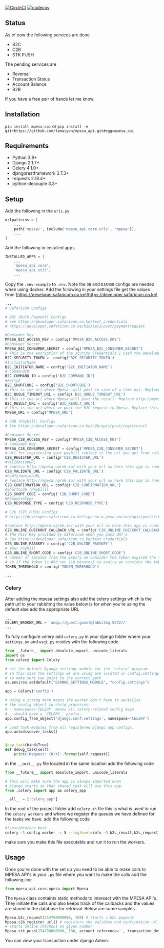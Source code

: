 [![CircleCI](https://circleci.com/gh/lemaiyan/mpesa_api.svg?style=svg)](https://circleci.com/gh/lemaiyan/mpesa_api)
[![codecov](https://codecov.io/gh/lemaiyan/mpesa_api/branch/master/graph/badge.svg)](https://codecov.io/gh/lemaiyan/mpesa_api)


## Status
As of now the following services are done
* B2C
* C2B
* STK PUSH

The pending services are
* Reversal
* Transaction Status
* Account Balance
* B2B

If you have a free pair of hands let me know.

## Installation

`pip install mpesa-api` or 
`pip install -e git+https://github.com/lemaiyan/mpesa_api.git#egg=mpesa_api`


## Requirements 

- Python 3.8+
- Django 2.1.7+
- Celery 4.1.0+
- djangorestframework 3.7.3+
- requests 2.18.4+
- python-decouple 3.3+

## Setup

Add the following in the `urls.py`
```python
urlpatterns = [
    ...
    path('mpesa/', include('mpesa_api.core.urls', 'mpesa')),
    ...
]
```
Add the following to installed apps

```python
INSTALLED_APPS = [
    ...
    'mpesa_api.core',
    'mpesa_api.util',
    ...
```
Copy the `.env-example` to `.env`. Note the `DB` and `DJANGO` configs are needed when using docker. 
Add the following in your settings file get the values from [https://developer.safaricom.co.ke](https://developer.safaricom.co.ke)

```python
...
# Safaricom Configs

# B2C (Bulk Payment) Configs
# see https://developer.safaricom.co.ke/test_credentials
# https://developer.safaricom.co.ke/b2c/apis/post/paymentrequest

#Consumer Key
MPESA_B2C_ACCESS_KEY = config('MPESA_B2C_ACCESS_KEY')
#Consumer Secret
MPESA_B2C_CONSUMER_SECRET = config('MPESA_B2C_CONSUMER_SECRET')
# This is the encryption of the scurity Credentials I used the Developer site to encrypt it.
B2C_SECURITY_TOKEN =  config('B2C_SECURITY_TOKEN')
#InitiatorName
B2C_INITIATOR_NAME = config('B2C_INITIATOR_NAME')
# CommandID
B2C_COMMAND_ID = config('B2C_COMMAND_ID')
#PartyA
B2C_SHORTCODE = config('B2C_SHORTCODE')
# this is the url where Mpesa  will post in case of a time out. Replace http://mpesa.ngrok.io/  with your url ow here this app is running
B2C_QUEUE_TIMEOUT_URL = config('B2C_QUEUE_TIMEOUT_URL')
# this is the url where Mpesa will post the result. Replace http://mpesa.ngrok.io/  with your url ow here this app is running
B2C_RESULT_URL = config('B2C_RESULT_URL')
# this is the url where we post the B2C request to Mpesa. Replace this with the url you get from safaricom after you have passed the UATS
MPESA_URL = config('MPESA_URL')

# C2B (Paybill) Configs
# See https://developer.safaricom.co.ke/c2b/apis/post/registerurl

#Consumer Secret
MPESA_C2B_ACCESS_KEY = config('MPESA_C2B_ACCESS_KEY')
# Consumer Key
MPESA_C2B_CONSUMER_SECRET = config('MPESA_C2B_CONSUMER_SECRET')
# Url for registering your paybill replace it the url you get from safaricom after you have passed the UATS
C2B_REGISTER_URL = config('C2B_REGISTER_URL')
#ValidationURL
# replace http://mpesa.ngrok.io/ with your url ow here this app is running
C2B_VALIDATE_URL = config('C2B_VALIDATE_URL')
#ConfirmationURL
# replace http://mpesa.ngrok.io/ with your url ow here this app is running
C2B_CONFIRMATION_URL = config('C2B_CONFIRMATION_URL')
#ShortCode (Paybill)
C2B_SHORT_CODE = config('C2B_SHORT_CODE')
#ResponseType
C2B_RESPONSE_TYPE = config('C2B_RESPONSE_TYPE')

# C2B (STK PUSH) Configs
# https://developer.safaricom.co.ke/lipa-na-m-pesa-online/apis/post/stkpush/v1/processrequest

#replace http://mpesa.ngrok.io/ with your url ow here this app is running
C2B_ONLINE_CHECKOUT_CALLBACK_URL = config('C2B_ONLINE_CHECKOUT_CALLBACK_URL')
# The Pass Key provided by Safaricom when you pass UAT's
# See https://developer.safaricom.co.ke/test_credentials
C2B_ONLINE_PASSKEY = config('C2B_ONLINE_PASSKEY')
# Your Paybill
C2B_ONLINE_SHORT_CODE = config('C2B_ONLINE_SHORT_CODE')
# number of seconds from the expiry we consider the token expired the token expires after an hour
# so if the token is 600 sec (10 minutes) to expiry we consider the token expired.
TOKEN_THRESHOLD = config('TOKEN_THRESHOLD')

...
```
### Celery

After adding the mpesa settings also add the celery settings which is the path url to your rabbitmq the value below 
is for when you're using the default else add the appropriate URL
```python
...
CELERY_BROKER_URL = 'amqp://guest:guest@rabbitmq:5672//'
...
```
To fully configure celery add `celery.py` in your django folder where your `settings.py` and 
`wsgi.py` resides with the following code
```python
from __future__ import absolute_import, unicode_literals
import os
from celery import Celery

# set the default Django settings module for the 'celery' program.
# in this case the settings we are using are located in config.settings
# so make sure you point to the correct path
os.environ.setdefault("DJANGO_SETTINGS_MODULE", "config.settings")

app = Celery('config')

# Using a string here means the worker don't have to serialize
# the config object to child processes.
# - namespace='CELERY' means all celery-related config keys
#   should have a `CELERY_` prefix.
app.config_from_object('django.conf:settings', namespace='CELERY')

# Load task modules from all registered Django app configs.
app.autodiscover_tasks()


@app.task(bind=True)
def debug_task(self):
    print('Request: {0!r}'.format(self.request))
```

in the `__init__.py` file located in the same location add the following code
```python
from __future__ import absolute_import, unicode_literals

# This will make sure the app is always imported when
# Django starts so that shared_task will use this app.
from .celery import app as celery_app

__all__ = ['celery_app']
```

In the root of the project folder add `celery.sh` file this is what is used to run the `celery workers`
and where we register the queues we have defined for the tasks we have. add the following code
```bash
#!/usr/bin/env bash
celery -A config worker -c 5 --loglevel=info -Q b2c_result,b2c_request,celery,c2b_confirmation,c2b_validation,online_checkout_request,online_checkout_callback
```
make sure you make this file executable and run it to run the workers.


## Usage

Once you're done with the set up you need to be able to make calls to MPESA API's in your `.py` file
where you want to make the calls add the following line
```python
from mpesa_api.core.mpesa import Mpesa
```
The `Mpesa` class containts static methods to intereact with the MPESA API's. They initiate the calls
and also keeps track of the callbacks and the values are stored in the database for retrieval. 
Below are some samples
```python
Mpesa.b2c_request(254700000000, 100) # starts a b2c payment
Mpesa.c2b_register_url() # registers the validate and confirmation url's for b2c
# starts online checkout on given number 
Mpesa.stk_push(254700000000, 100, account_reference='', transaction_desc='')
```

You can view your transaction under django Admin.

